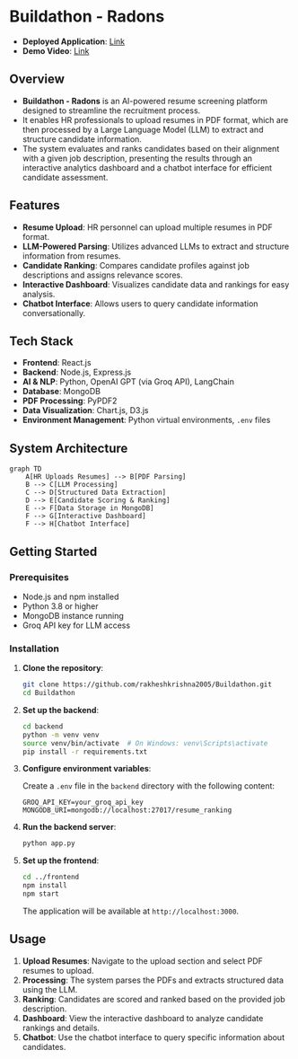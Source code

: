 # Buildathon - Radons

* **Deployed Application**: [Link](https://hireai-radons.vercel.app/)
* **Demo Video**: [Link](#)
  
## Overview

* **Buildathon - Radons** is an AI-powered resume screening platform designed to streamline the recruitment process. 
* It enables HR professionals to upload resumes in PDF format, which are then processed by a Large Language Model (LLM) to extract and structure candidate information. 
* The system evaluates and ranks candidates based on their alignment with a given job description, presenting the results through an interactive analytics dashboard and a chatbot interface for efficient candidate assessment.

## Features

* **Resume Upload**: HR personnel can upload multiple resumes in PDF format.
* **LLM-Powered Parsing**: Utilizes advanced LLMs to extract and structure information from resumes.
* **Candidate Ranking**: Compares candidate profiles against job descriptions and assigns relevance scores.
* **Interactive Dashboard**: Visualizes candidate data and rankings for easy analysis.
* **Chatbot Interface**: Allows users to query candidate information conversationally.

## Tech Stack

* **Frontend**: React.js
* **Backend**: Node.js, Express.js
* **AI & NLP**: Python, OpenAI GPT (via Groq API), LangChain
* **Database**: MongoDB
* **PDF Processing**: PyPDF2
* **Data Visualization**: Chart.js, D3.js
* **Environment Management**: Python virtual environments, `.env` files

## System Architecture

```mermaid
graph TD
    A[HR Uploads Resumes] --> B[PDF Parsing]
    B --> C[LLM Processing]
    C --> D[Structured Data Extraction]
    D --> E[Candidate Scoring & Ranking]
    E --> F[Data Storage in MongoDB]
    F --> G[Interactive Dashboard]
    F --> H[Chatbot Interface]
```

## Getting Started

### Prerequisites

* Node.js and npm installed
* Python 3.8 or higher
* MongoDB instance running
* Groq API key for LLM access

### Installation

1. **Clone the repository**:

   ```bash
   git clone https://github.com/rakheshkrishna2005/Buildathon.git
   cd Buildathon
   ```

2. **Set up the backend**:

   ```bash
   cd backend
   python -m venv venv
   source venv/bin/activate  # On Windows: venv\Scripts\activate
   pip install -r requirements.txt
   ```

3. **Configure environment variables**:

   Create a `.env` file in the `backend` directory with the following content:

   ```env
   GROQ_API_KEY=your_groq_api_key
   MONGODB_URI=mongodb://localhost:27017/resume_ranking
   ```

4. **Run the backend server**:

   ```bash
   python app.py
   ```

5. **Set up the frontend**:

   ```bash
   cd ../frontend
   npm install
   npm start
   ```

   The application will be available at `http://localhost:3000`.

## Usage

1. **Upload Resumes**: Navigate to the upload section and select PDF resumes to upload.
2. **Processing**: The system parses the PDFs and extracts structured data using the LLM.
3. **Ranking**: Candidates are scored and ranked based on the provided job description.
4. **Dashboard**: View the interactive dashboard to analyze candidate rankings and details.
5. **Chatbot**: Use the chatbot interface to query specific information about candidates.
